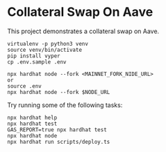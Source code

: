 # Collateral Swap On Aave

This project demonstrates a collateral swap on Aave.

```shell
virtualenv -p python3 venv
source venv/bin/activate
pip install vyper
cp .env.sample .env
```

```shell
npx hardhat node --fork <MAINNET_FORK_NIDE_URL>
or
source .env
npx hardhat node --fork $NODE_URL
```

Try running some of the following tasks:

```shell
npx hardhat help
npx hardhat test
GAS_REPORT=true npx hardhat test
npx hardhat node
npx hardhat run scripts/deploy.ts
```
